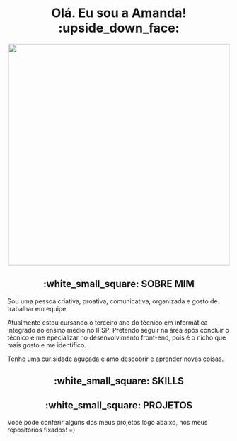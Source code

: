 

<h1 align="center">Olá. Eu sou a Amanda! :upside_down_face:</h1>

<p align="center">
 <img src="https://media.discordapp.net/attachments/816888490955636747/864919456953401354/31_Sem_Titulo_20210714034422.png?width=497&height=472"  width="500"/>
       </p>
       
       
 <h2 align="center" color = "red" >:white_small_square: SOBRE MIM</h2>
 
 Sou uma pessoa criativa, proativa, comunicativa, organizada e gosto de trabalhar em equipe. 
 
Atualmente estou cursando o terceiro ano do técnico em informática integrado ao ensino médio no IFSP. Pretendo seguir na área após concluir o técnico e me epecializar no desenvolvimento front-end, pois é o nicho que mais gosto e me identifico.

Tenho uma curisidade aguçada e amo descobrir e aprender novas coisas. 

<a target="_blank" rel="noopener noreferrer" alt="Amanda's github stats" data-canonical-src="https://github-readme-stats.vercel.app/api?username=amandadantasds&amp;show_icons=true&amp;theme=radical" style="max-width:100%;"></a>

<h2 align="center" >:white_small_square: SKILLS</h2>


<h2 align="center" >:white_small_square: PROJETOS</h2>

Você pode conferir alguns dos meus projetos logo abaixo, nos meus repositórios fixados! =)
